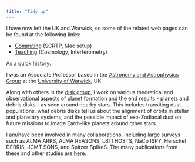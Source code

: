 ```yaml
---
title: "Tidy up"
---
```


I have now left the UK and Warwick, so some of the related web pages can be found at the following links:
- [Computing](/computing/) (SCRTP, Mac setup)
- [Teaching](/teaching/) (Cosmology, Interferometry)

As a quick history:

I was an Associate Professor based in the [Astronomy and Astrophysics Group](https://www2.warwick.ac.uk/fac/sci/physics/research/astro) at the [University of Warwick](https://www2.warwick.ac.uk), UK.

Along with others in the [disk group](https://warwick.ac.uk/fac/sci/physics/research/astro/research/discs/), I work on various theoretical and observational aspects of planet formation and the end results - planets and debris disks - as seen around nearby stars. This includes transiting dust populations, what debris disks tell us about the alignment of orbits in stellar and planetary systems, and the possible impact of exo-Zodiacal dust on future missions to image Earth-like planets around other stars.

I am/have been involved in many collaborations, including large surveys such as ALMA ARKS, ALMA REASONS, LBTI HOSTS, NaCo ISPY, Herschel DEBRIS, JCMT SONS, and Spitzer SpiKeS. The many publications from these and other studies are [here](pub).
